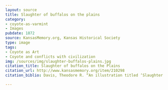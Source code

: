 ```yaml
---
layout: source
title: Slaughter of buffalos on the plains
category: 
- coyote-as-varmint
- Images
pubdate: 1872
source: KansasMemory.org, Kansas Historical Society 
type: image
tags: 
- Coyote as Art
- Coyote and conflicts with civilization
img: /sources/img/slaughter-buffalos-plains.jpg
citation_title: Slaughter of buffalos on the Plains
citation_url: http://www.kansasmemory.org/item/210298
citation_biblio: Davis, Theodore R. “An illustration titled ‘Slaughter of buffalos on the Plains’ by Theo R. Davis copied from Harper's Weekly. February 24, 1872. Kansas Historical Society.  http://www.kansasmemory.org/item/210298

---
```

